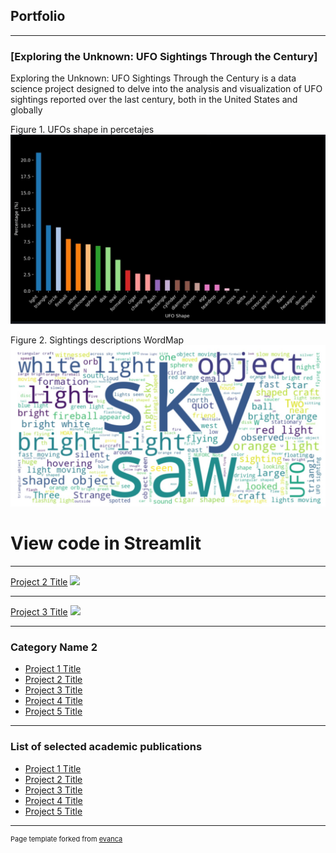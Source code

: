 ## Portfolio

---
### [Exploring the Unknown: UFO Sightings Through the Century]

Exploring the Unknown: UFO Sightings Through the Century is a data science project designed to delve into the analysis and visualization of UFO sightings reported over the last century, both in the United States and globally

Figure 1. UFOs shape in percetajes
<img src="images/Ufo Shape.jpg?raw=true"/>

Figure 2. Sightings descriptions WordMap
<img src="images/Wordcloud.jpg?raw=true"/>

# View code in Streamlit


---
[Project 2 Title](/pdf/sample_presentation.pdf)
<img src="images/dummy_thumbnail.jpg?raw=true"/>

---
[Project 3 Title](http://example.com/)
<img src="images/dummy_thumbnail.jpg?raw=true"/>

---

### Category Name 2

- [Project 1 Title](http://example.com/)
- [Project 2 Title](http://example.com/)
- [Project 3 Title](http://example.com/)
- [Project 4 Title](http://example.com/)
- [Project 5 Title](http://example.com/)

---

### List of selected academic publications

- [Project 1 Title](http://example.com/)
- [Project 2 Title](http://example.com/)
- [Project 3 Title](http://example.com/)
- [Project 4 Title](http://example.com/)
- [Project 5 Title](http://example.com/)


---
<p style="font-size:11px">Page template forked from <a href="https://github.com/evanca/quick-portfolio">evanca</a></p>
<!-- Remove above link if you don't want to attibute -->
